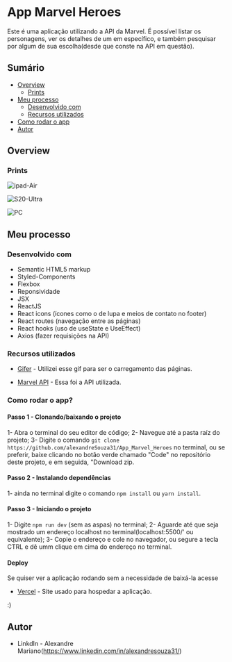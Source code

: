 # App Marvel Heroes

Este é uma aplicação utilizando a API da Marvel. É possível listar os personagens, ver os detalhes de um em específico, e também pesquisar por algum de sua escolha(desde que conste na API em questão).

## Sumário

- [Overview](#overview)
  - [Prints](#Prints)
- [Meu processo](#my-process)
  - [Desenvolvido com](#built-with)
  - [Recursos utilizados](#useful-resources)
- [Como rodar o app](#How-to-run-the-code)
- [Autor](#Autor)

## Overview

### Prints
![ipad-Air](https://github.com/alexandreSouza31/App_Marvel_Heroes/assets/112407769/e47a06be-9de8-4c75-9feb-6258656b74bd)


![S20-Ultra](https://github.com/alexandreSouza31/App_Marvel_Heroes/assets/112407769/35dfac4b-df3f-4b39-b596-bb40e7f56309)


![PC](https://github.com/alexandreSouza31/App_Marvel_Heroes/assets/112407769/617a91b8-8508-463d-af12-7f166f775d05)



## Meu processo

### Desenvolvido com

- Semantic HTML5 markup
- Styled-Components
- Flexbox
- Reponsividade
- JSX
- ReactJS
- React icons (ícones como o de lupa e meios de contato no footer)
- React routes (navegação entre as páginas)
- React hooks (uso de useState e UseEffect)
- Axios (fazer requisições na API)


### Recursos utilizados

- [Gifer](https://gifer.com/en/6TkX) - Utilizei esse gif para ser o carregamento das páginas.

- [Marvel API](https://developer.marvel.com/docs#!/public) - Essa foi a API utilizada.


### Como rodar o app? 

#### Passo 1 - Clonando/baixando o projeto

1- Abra o terminal do seu editor de código;
2- Navegue até a pasta raíz do projeto;
3- Digite o comando ```git clone https://github.com/alexandreSouza31/App_Marvel_Heroes``` no terminal, ou se preferir, baixe clicando no botão verde chamado "Code" no repositório deste projeto, e em seguida, "Download zip.

#### Passo 2 - Instalando dependências

1- ainda no terminal digite o comando ```npm install``` ou ```yarn install```.

#### Passo 3 - Iniciando o projeto


1- Digite ```npm run dev``` (sem as aspas) no terminal;
2- Aguarde até que seja mostrado um endereço localhost no terminal(localhost:5500/' ou equivalente);
3- Copie o endereço e cole no navegador, ou segure a tecla CTRL e dê umm clique em cima do endereço no terminal.

#### Deploy
Se quiser ver a aplicação rodando sem a necessidade de baixá-la acesse
- [Vercel](https://app-marvel-heroes.vercel.app/) - Site usado para hospedar a aplicação.


 :)

## Autor

- LinkdIn - Alexandre Mariano(https://www.linkedin.com/in/alexandresouza31/)

